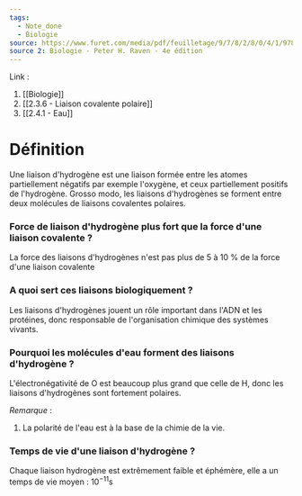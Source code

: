 ```yaml
---
tags:
  - Note_done
  - Biologie
source: https://www.furet.com/media/pdf/feuilletage/9/7/8/2/8/0/4/1/9782804184582.pdf
source 2: Biologie - Peter H. Raven - 4e édition
---
```


Link : 
1. [[Biologie]]
2. [[2.3.6 - Liaison covalente polaire]]
3. [[2.4.1 - Eau]]

# Définition
Une liaison d'hydrogène est une liaison formée entre les atomes partiellement négatifs par exemple l'oxygène, et ceux partiellement positifs de l'hydrogène.
Grosso modo, les liaisons d'hydrogènes se forment entre deux molécules de liaisons covalentes polaires.
### Force de liaison d'hydrogène plus fort que la force d'une liaison covalente ? 
La force des liaisons d'hydrogènes n'est pas plus de 5 à 10 % de la force d'une liaison covalente

### A quoi sert ces liaisons biologiquement ?
Les liaisons d'hydrogènes jouent un rôle important dans l'ADN et les protéines, donc responsable de l'organisation chimique des systèmes vivants.

### Pourquoi les molécules d'eau forment des liaisons d'hydrogène ?
L'électronégativité de O est beaucoup plus grand que celle de H, donc les liaisons d'hydrogènes sont fortement polaires.

_Remarque_ :
1. La polarité de l'eau est à la base de la chimie de la vie.

### Temps de vie d'une liaison d'hydrogène ?
Chaque liaison hydrogène est extrêmement faible et éphémère, elle a un temps de vie moyen : $10^{-11}$s